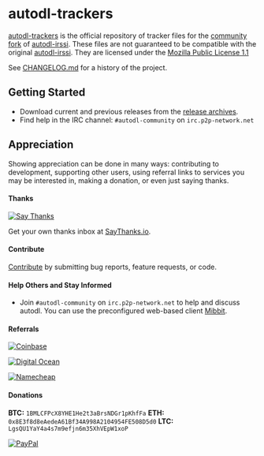 # autodl-trackers

[autodl-trackers](https://github.com/autodl-community/autodl-trackers) is the official repository of tracker files for the [community fork](https://github.com/autodl-community/autodl-irssi) of [autodl-irssi](http://sourceforge.net/projects/autodl-irssi/).
These files are not guaranteed to be compatible with the original [autodl-irssi](http://sourceforge.net/projects/autodl-irssi/).
They are licensed under the [Mozilla Public License 1.1](https://www.mozilla.org/MPL/1.1/)

See [CHANGELOG.md](https://github.com/autodl-community/autodl-trackers/blob/master/CHANGELOG.md) for a history of the project.

## Getting Started

* Download current and previous releases from the [release archives](http:/releases.autodl-community.com).
* Find help in the IRC channel: ``#autodl-community`` on ``irc.p2p-network.net``

## Appreciation

Showing appreciation can be done in many ways: contributing to development, supporting other users, using referral links to services you may be interested in, making a donation, or even just saying thanks.

#### Thanks

[![Say Thanks](https://img.shields.io/badge/thank-thebigmunch-blue.svg?style=flat-square)](https://saythanks.io/to/thebigmunch)

Get your own thanks inbox at [SayThanks.io](https://saythanks.io/).

#### Contribute

[Contribute](https://github.com/autodl-community/autodl-irssi/blob/master/CONTRIBUTING.md) by submitting bug reports, feature requests, or code.

#### Help Others and Stay Informed

* Join ``#autodl-community`` on ``irc.p2p-network.net`` to help and discuss autodl. You can use the preconfigured web-based client [Mibbit](http://widget.mibbit.com/?settings=acc887926984c5c6e62412b13d9fbfbc&server=irc.p2p-network.net&channel=%23autodl-community&nick=autodler%3F%3F).

#### Referrals

[![Coinbase](https://img.shields.io/badge/Coinbase-referral-orange.svg?style=flat-square)](https://www.coinbase.com/join/52502f01e0fdd4d3ef000253)

[![Digital Ocean](https://img.shields.io/badge/Digital%20Ocean-referral-orange.svg?style=flat-square)](https://m.do.co/c/3823208a0597)

[![Namecheap](https://img.shields.io/badge/namecheap-referral-orange.svg?style=flat-square)](https://www.namecheap.com/?aff=67208)

#### Donations

**BTC:** ``1BMLCFPcX8YHE1He2t3aBrsNDGr1pKhfFa``
**ETH:** ``0x8E3f8d8eAedeA61Bf34A998A2104954FE508D5d0``
**LTC:** ``LgsQU1YaY4a4s7m9efjn6m35XhVEpW1xoP``

[![PayPal](https://img.shields.io/badge/PayPal-donate-green.svg?style=flat-square)](https://www.paypal.com/cgi-bin/webscr?cmd=_donations&business=DHDVLSYW8V8N4&lc=US&item_name=thebigmunch&currency_code=USD)
